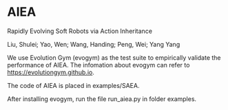 # AIEA

Rapidly Evolving Soft Robots via Action Inheritance

Liu, Shulei; Yao, Wen; Wang, Handing; Peng, Wei; Yang Yang


We use Evolution Gym (evogym) as the test suite to empirically validate the performance of AIEA. The infomation about evogym can refer to https://evolutiongym.github.io.

The code of AIEA is placed in examples/SAEA.

After installing evogym, run the file run_aiea.py in folder examples.
